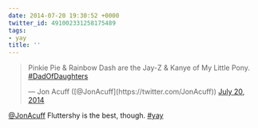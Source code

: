 ```yaml
---
date: 2014-07-20 19:30:52 +0000
twitter_id: 491002331258175489
tags:
- yay
title: ''
---
```


<blockquote class="twitter-tweet"><p lang="en" dir="ltr">Pinkie Pie &amp; Rainbow Dash are the Jay-Z &amp; Kanye of My Little Pony. <a href="https://twitter.com/hashtag/DadOfDaughters?src=hash&amp;ref_src=twsrc%5Etfw">#DadOfDaughters</a></p>&mdash; Jon Acuff ([@JonAcuff](https://twitter.com/JonAcuff)) <a href="https://twitter.com/JonAcuff/status/490919108918382593?ref_src=twsrc%5Etfw">July 20, 2014</a></blockquote>
<script async src="https://platform.twitter.com/widgets.js" charset="utf-8"></script>

[@JonAcuff](https://twitter.com/JonAcuff) Fluttershy is the best, though. [#yay](https://twitter.com/hashtag/yay)
